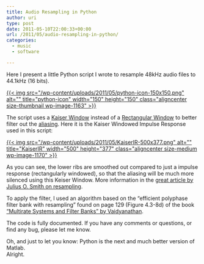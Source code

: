 ```yaml
---
title: Audio Resampling in Python
author: uri
type: post
date: 2011-05-10T22:00:33+00:00
url: /2011/05/audio-resampling-in-python/
categories:
  - music
  - software

---
```

Here I present a little Python script I wrote to resample 48kHz audio files to 44.1kHz (16 bits).

[{{< img src="/wp-content/uploads/2011/05/python-icon-150x150.png" alt="" title="python-icon" width="150" height="150" class="aligncenter size-thumbnail wp-image-1163" >}}][1]

The script uses a [Kaiser Window][2] instead of a [Rectangular Window][3] to better filter out the [aliasing][4]. Here it is the Kaiser Windowed Impulse Response used in this script:

[{{< img src="/wp-content/uploads/2011/05/KaiserIR-500x377.png" alt="" title="KaiserIR" width="500" height="377" class="aligncenter size-medium wp-image-1170" >}}][5]

As you can see, the lower ribs are smoothed out compared to just a impulse response (rectangularly windowed), so that the aliasing will be much more silenced using this Keiser Window. More information in the [great article by Julius O. Smith on resampling][6].

To apply the filter, I used an algorithm based on the &#8220;efficient polyphase filter bank with resampling&#8221; found on page 129 (Figure 4.3-8d) of the book [&#8220;Multirate Systems and Filter Banks&#8221; by Vaidyanathan][7].

The code is fully documented. If you have any comments or questions, or find any bug, please let me know.

Oh, and just to let you know: Python is the next and much better version of Matlab.  
Alright.

 [1]: /wp-content/uploads/2011/05/resample.zip
 [2]: http://en.wikipedia.org/wiki/Kaiser_window
 [3]: http://en.wikipedia.org/wiki/Rectangular_window
 [4]: http://en.wikipedia.org/wiki/Aliasing
 [5]: /wp-content/uploads/2011/05/KaiserIR.png
 [6]: https://ccrma.stanford.edu/~jos/resample/Theory_Practice.html
 [7]: http://www.amazon.com/Multirate-Systems-Filter-Banks-Vaidyanathan/dp/0136057187